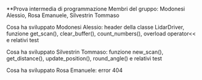 **Prova intermedia di programmazione
Membri del gruppo: Modonesi Alessio, Rosa Emanuele, Silvestrin Tommaso

Cosa ha sviluppato Modonesi Alessio: header della classe LidarDriver, funzione get_scan(), clear_buffer(), count_numbers(), overload operator<< e relativi test

Cosa ha sviluppato Silvestrin Tommaso: funzione new_scan(), get_distance(), update_position(), round_angle() e relativi test

Cosa ha sviluppato Rosa Emanuele: error 404
